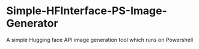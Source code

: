 # Simple-HFInterface-PS-Image-Generator
A simple Hugging face API image generation tool which runs on Powershell
